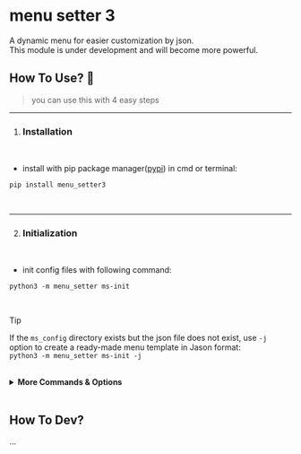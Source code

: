# menu setter 3
A dynamic menu for easier customization by json.
<br>
This module is under development and will become more powerful.

## How To Use? 🍡
> you can use this with 4 easy steps

_____________________
1. ### Installation

<br>

- install with pip package manager([pypi](https://pypi.org/project/menu-setter3/)) in cmd or terminal:
```
pip install menu_setter3 
```

<br>

_____________________
2. ### Initialization

<br>

- init config files with following command:
```
python3 -m menu_setter ms-init
```

<br>

> [!TIP]
>  If the `ms_config` directory exists but the json file does not exist, use `-j` option to create a ready-made menu template in Jason format:
> <br>
> ```python3 -m menu_setter ms-init -j```

<br>

<details>
<summary><b>More Commands & Options</b></summary>

<br>

- ### Commands
| Commands | Usage |
| :--- | ---: |
| ms-init | initialize the ms_config directory <br>for configuration menu |
| ms-show | xxxxxxxx |     
| ms-call | xxxxxxxx |

- ### Optionals
--rtl
| Options      | Usage |
| :---         | ---:  |
| -n --name    | default menu header name is "Main Menu". you can use '-n' or '--name' for change header name.|
| -j --json    | If the `ms_config` directory exists but the json file does not exist, use `-j` option to create a ready-made menu template in Jason format |
| -v --verbose | Show with More details |
--/rtl



</details>
<br>

## How To Dev?
...

